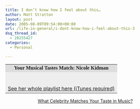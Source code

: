 ```yaml
---
title: I don’t know how I feel about this…
author: Matt Stratton
layout: post
date: 2005-08-09T09:54:00+00:00
url: /life-in-general/i-dont-know-how-i-feel-about-this-3
dsq_thread_id:
  - 28255427
categories:
  - Personal

---
```

<table align="center" border="0" cellpadding="2" cellspacing="0" width="350">
  <tr>
    <td align="center" bgcolor="#dddddd">
      <font face="Georgia, Times New Roman, Times, serif"><b>Your Musical Tastes Match: Nicole Kidman</b></font>
    </td>
  </tr>
  
  <tr>
    <td bgcolor="#eeeeee">
      <font color="#000000"><br /> <a href="https://click.linksynergy.com/fs-bin/click?id=CkIfgYlVpZA&offerid=78941.454939234&type=10&subid="><br /> See her whole playlist here (iTunes required)</a></font>
    </td>
  </tr>
</table>

<div align="center">
  <a href="https://www.blogthings.com/whatcelebritymatchesyourtasteinmusicquiz/">What Celebrity Matches Your Taste in Music?</a>
</div>